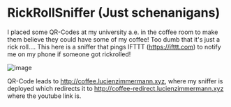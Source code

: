 # RickRollSniffer (Just schenanigans)

I placed some QR-Codes at my university a.e. in the coffee room to make them believe they could have some of my coffee!
Too dumb that it's just a rick roll.... This here is a sniffer that pings IFTTT (https://ifttt.com) to notify me on my phone if someone got rickrolled!

![image](https://user-images.githubusercontent.com/28627408/138962183-c76aa933-078d-429e-a9bb-9d3f3b772c78.png)

QR-Code leads to http://coffee.lucienzimmermann.xyz, where my sniffer is deployed which redirects it to http://coffee-redirect.lucienzimmermann.xyz where the youtube link is.
